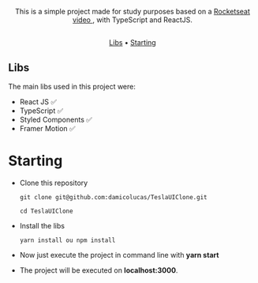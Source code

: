<p align="center">
    This is a simple project made for study purposes based on a <a href='https://youtu.be/Mf4Se4ZGcG8'>
    Rocketseat video
    </a>, with TypeScript and ReactJS.
</p>

##

<p align="center">
    <a href="#Libs">Libs</a> • 
    <a href="#Starting">Starting</a>
</p>

##

## Libs

The main libs used in this project were:

- React JS :white_check_mark:
- TypeScript :white_check_mark:
- Styled Components :white_check_mark:
- Framer Motion :white_check_mark:

# Starting

- Clone this repository

  ```
  git clone git@github.com:damicolucas/TeslaUIClone.git

  cd TeslaUIClone
  ```

- Install the libs

  ```
  yarn install ou npm install
  ```

- Now just execute the project in command line with **yarn start**

- The project will be executed on **localhost:3000**.
